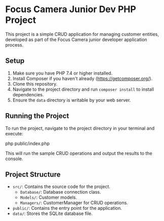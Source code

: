 # Focus Camera Junior Dev PHP Project

This project is a simple CRUD application for managing customer entities, developed as part of the Focus Camera junior developer application process.

## Setup

1. Make sure you have PHP 7.4 or higher installed.
2. Install Composer if you haven't already (https://getcomposer.org/).
3. Clone this repository.
4. Navigate to the project directory and run `composer install` to install dependencies.
5. Ensure the `data` directory is writable by your web server.

## Running the Project

To run the project, navigate to the project directory in your terminal and execute:

php public/index.php

This will run the sample CRUD operations and output the results to the console.

## Project Structure

- `src/`: Contains the source code for the project.
  - `Database/`: Database connection class.
  - `Models/`: Customer models.
  - `Managers/`: CustomerManager for CRUD operations.
- `public/`: Contains the entry point for the application.
- `data/`: Stores the SQLite database file.
